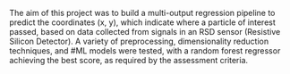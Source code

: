 The aim of this project was to build a multi-output regression pipeline to predict the coordinates (x, y), which indicate where a particle of interest passed, 
based on data collected from signals in an RSD sensor (Resistive Silicon Detector). 
A variety of preprocessing, dimensionality reduction techniques, and #ML models were tested,
with a random forest regressor achieving the best score, as required by the assessment criteria. 
